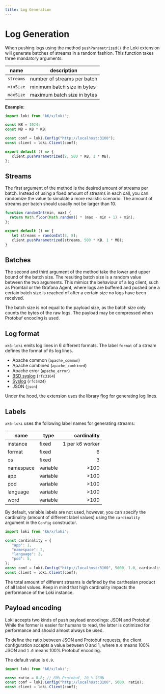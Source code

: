 ```yaml
---
title: Log Generation
---
```

# Log Generation

When pushing logs using the method `pushParametrized()` the Loki extension will
generate batches of streams in a random fashion. This function takes three
mandatory arguments:

| name | description |
| ---- | ----------- |
| `streams` | number of streams per batch |
| `minSize` | minimum batch size in bytes |
| `maxSize` | maximum batch size in bytes |

**Example:**

```javascript
import loki from 'k6/x/loki';

const KB = 1024;
const MB = KB * KB;

const conf = loki.Config("http://localhost:3100");
const client = loki.Client(conf);

export default () => {
   client.pushParametrized(2, 500 * KB, 1 * MB);
};
```

## Streams

The first argument of the method is the desired amount of streams per batch.
Instead of using a fixed amount of streams in each call, you can randomize the
value to simulate a more realistic scenario. The amount of streams per batch
should usually not be larger than 10.

```javascript
function randomInt(min, max) {
  return Math.floor(Math.random() * (max - min + 1) + min);
};

export default () => {
   let streams = randomInt(2, 8);
   client.pushParametrized(streams, 500 * KB, 1 * MB);
}
```

## Batches

The second and third argument of the method take the lower and upper bound of
the batch size. The resulting batch size is a random value between the two
arguments. This mimics the behaviour of a log client, such as Promtail or
the Grafana Agent, where logs are buffered and pushed one a certain batch size
is reached of after a certain size no logs have been received.

The batch size is not equal to the payload size, as the batch size only counts
the bytes of the raw logs. The payload may be compressed when Protobuf encoding
is used.

## Log format

`xk6-loki` emits log lines in 6 different formats. The label `format` of a stream defines the format of its log lines.

* Apache common (`apache_common`)
* Apache combined (`apache_combined`)
* Apache error (`apache_error`)
* [BSD syslog](https://datatracker.ietf.org/doc/html/rfc3164) (`rfc3164`)
* [Syslog](https://datatracker.ietf.org/doc/html/rfc5424) (`rfc5424`)
* JSON (`json`)

Under the hood, the extension uses the library [flog](https://github.com/mingrammer/flog) for generating log lines.

## Labels

`xk6-loki` uses the following label names for generating streams:

| name      | type     | cardinality     |
| --------- | -------- | --------------: |
| instance  | fixed    | 1 per k6 worker |
| format    | fixed    | 6               |
| os        | fixed    | 3               |
| namespace | variable | >100            |
| app       | variable | >100            |
| pod       | variable | >100            |
| language  | variable | >100            |
| word      | variable | >100            |

By default, variable labels are not used, however, you can specify the
cardinality (amount of different label values) using the `cardinality` argument
in the `Config` constructor.

```javascript
import loki from 'k6/x/loki';

const cardinality = {
   "app": 1,
   "namespace": 2,
   "language": 2,
   "pod": 5,
};
const conf = loki.Config("http://localhost:3100", 5000, 1.0, cardinality);
const client = loki.Client(conf);
```

The total amount of different streams is defined by the carthesian product of
all label values. Keep in mind that high cardinality impacts the performance of
the Loki instance.

## Payload encoding

Loki accepts two kinds of push payload encodings: JSON and Protobuf. While the
former is easier for humans to read, the latter is optimized for performance
and should almost always be used.

To define the ratio between JSON and Protobuf requests, the client
configuration accepts a value between 0 and 1, where `0.0` means 100% JSON and
`1.0` means 100% Protobuf encoding.

The default value is `0.9`.

```javascript
import loki from 'k6/x/loki';

const ratio = 0.8; // 80% Protobuf, 20 % JSON
const conf = loki.Config("http://localhost:3100", 5000, ratio);
const client = loki.Client(conf);
```
